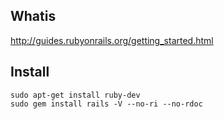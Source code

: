 ## Whatis

http://guides.rubyonrails.org/getting_started.html

## Install

    sudo apt-get install ruby-dev
    sudo gem install rails -V --no-ri --no-rdoc
    

